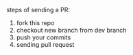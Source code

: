 steps of sending a PR:

1. fork this repo
2. checkout new branch from dev branch
3. push your commits
4. sending pull request



